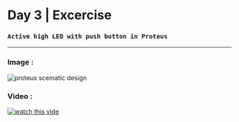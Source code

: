 # Day 3 | Excercise

### `Active high LED with push button in Proteus`

---

### Image :

![proteus scematic design](/Rana/day3/active_high.png)

### Video :

[![watch this vide](/Rana/day3/activeHigh.png)](/Rana/day3/activeHigh.mp4)
